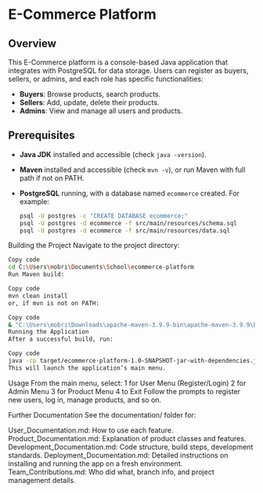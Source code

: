 # E-Commerce Platform

## Overview

This E-Commerce platform is a console-based Java application that integrates with PostgreSQL for data storage. Users can register as buyers, sellers, or admins, and each role has specific functionalities:

- **Buyers**: Browse products, search products.
- **Sellers**: Add, update, delete their products.
- **Admins**: View and manage all users and products.

## Prerequisites

- **Java JDK** installed and accessible (check `java -version`).
- **Maven** installed and accessible (check `mvn -v`), or run Maven with full path if not on PATH.
- **PostgreSQL** running, with a database named `ecommerce` created.
  For example:

  ```bash
  psql -U postgres -c "CREATE DATABASE ecommerce;"
  psql -U postgres -d ecommerce -f src/main/resources/schema.sql
  psql -U postgres -d ecommerce -f src/main/resources/data.sql

  ```

Building the Project
Navigate to the project directory:

```bash
Copy code
cd C:\Users\mobri\Documents\School\ecommerce-platform
Run Maven build:
```

```bash
Copy code
mvn clean install
or, if mvn is not on PATH:
```

```bash
Copy code
& "C:\Users\mobri\Downloads\apache-maven-3.9.9-bin\apache-maven-3.9.9\bin\mvn.cmd" clean install
Running the Application
After a successful build, run:
```

```bash
Copy code
java -cp target/ecommerce-platform-1.0-SNAPSHOT-jar-with-dependencies.jar MainMenu
This will launch the application’s main menu.
```

Usage
From the main menu, select:
1 for User Menu (Register/Login)
2 for Admin Menu
3 for Product Menu
4 to Exit
Follow the prompts to register new users, log in, manage products, and so on.

Further Documentation
See the documentation/ folder for:

User_Documentation.md: How to use each feature.
Product_Documentation.md: Explanation of product classes and features.
Development_Documentation.md: Code structure, build steps, development standards.
Deployment_Documentation.md: Detailed instructions on installing and running the app on a fresh environment.
Team_Contributions.md: Who did what, branch info, and project management details.

